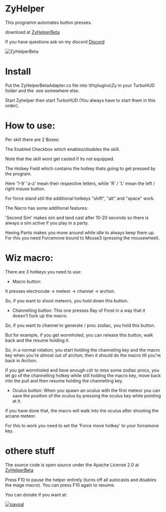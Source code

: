 # ZyHelper
This programm automates button presses.

download at
[ZyHelperBeta](https://github.com/ZyRaNex/ZyHelper/releases)

If you have questions ask on my discord [Discord](https://discord.gg/F8wcvzd)

![ZyHelperBeta](https://i.imgur.com/HXtFrbW.png)

# Install
Put the ZyHelperBetaAdapter.cs file into \th\plugins\Zy in your TurboHUD folder and the .exe somewhere else.

Start Zyhelper then start TurboHUD (You always have to start them in this order).

# How to use:

Per skill there are 2 Boxes:

The Enabled Checkbox which enables/disables the skill.

Note that the skill wont get casted if its not equipped.

The Hotkey Field which contains the hotkey thats going to get pressed by the program.

Here '1-9' 'a-z' mean their respective letters, while 'R' / 'L' mean the left / right mouse button.

For force stand still the additional hotkeys "shift", "alt" and "space" work.

The Nacro has some additional features:

'Second Sim' makes sim and land cast after 10-20 seconds so there is always a sim active if you play in a party.

Hexing Pants makes you move around while idle to always keep them up. For this you need Forcemove bound to Mouse3 (pressing the mousewheel).

# Wiz macro:

There are 3 hotkeys you need to use:


- Macro button:

It presses electrocute -> meteor -> channel -> archon.

So, if you want to shoot meteors, you hold down this button.


- Channelling button:
This one presses Ray of Frost in a way that it doesn't fuck up the macro.

So, if you want to channel to generate / proc zodiac, you hold this button.

But for example, if you get wormholed, you can release this button, walk back and the resume holding it.


So, in a normal rotation, you start holding the channeling key and the macro key when you're almost out of archon, then it should do the macro till you're back in Archon.

If you get wormholed and have enough cdr to miss some zodiac procs, you let go of the channelling hotkey while still holding the macro key, move back into the pull and then resume holding the channelling key.


- Oculus button:
When you spawn an oculus with the first meteor you can save the position of the oculus by pressing the oculus key while pointing at it.

if you have done that, the macro will walk into the oculus after shooting the arcane meteor.

For this to work you need to set the 'Force move hotkey' to your forcemove key.

# othere stuff 

The source code is open source under the Apache License 2.0 at [ZyHelperBeta](https://github.com/ZyRaNex/ZyHelper)

Press F10 to pause the helper entirely (turns off all autocasts and disables the mage macro). You can press F10 again to resume.

You can donate if you want at:

[![paypal](https://www.paypalobjects.com/en_US/i/btn/btn_donateCC_LG.gif)](https://www.paypal.com/cgi-bin/webscr?cmd=_s-xclick&hosted_button_id=X3F8VW4Q54LX4)
